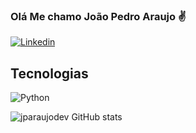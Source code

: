 ### Olá Me chamo João Pedro Araujo ✌️

[![Linkedin](https://img.shields.io/badge/LinkedIn-0077B5?style=for-the-badge&logo=linkedin&logoColor=white)](https://www.linkedin.com/in/jo%C3%A3o-pedro-araujo-328741162/)

## Tecnologias

![Python](https://img.shields.io/badge/Python-3776AB?style=for-the-badge&logo=python&logoColor=white)

![jparaujodev GitHub stats](https://github-readme-stats.vercel.app/api?username=jparaujodev&show_icons=true&theme=radical)
